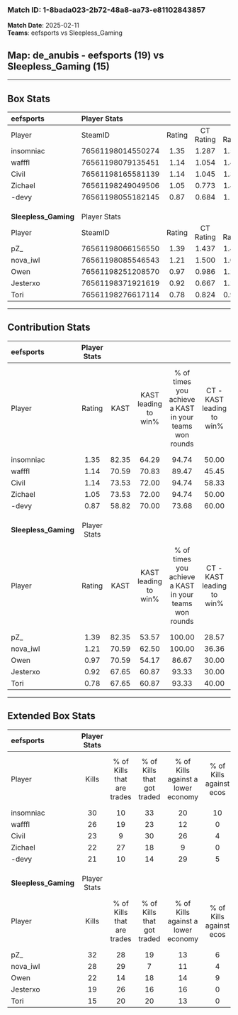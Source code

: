 ### Match ID: 1-8bada023-2b72-48a8-aa73-e81102843857  
**Match Date**: 2025-02-11  
**Teams**: eefsports vs Sleepless_Gaming  

## **Map**: de_anubis - eefsports (19) vs Sleepless_Gaming (15)  
---  

## Box Stats  

| **eefsports**        | Player Stats      |        |           |          |       |      |       |         |        |      |     |
| :- | :- | :-: | :-: | :-: | :-: | :-: | :-: | :-: | :-: | :-: | :-: |
| Player               | SteamID           | Rating | CT Rating | T Rating | KAST  | ADR  | Kills | Assists | Deaths | K/D  | HS% |
| insomniac            | 76561198014550274 |  1.35  |   1.287   |  1.548   | 82.35 | 88.9 |  30   |    4    |   24   | 1.25 | 46  |
| wafffl               | 76561198079135451 |  1.14  |   1.054   |  1.438   | 70.59 | 77.2 |  26   |    5    |   23   | 1.13 | 61  |
| Civil                | 76561198165581139 |  1.14  |   1.045   |  1.342   | 73.53 | 84.5 |  23   |    6    |   21   | 1.10 | 47  |
| Zichael              | 76561198249049506 |  1.05  |   0.773   |  1.464   | 73.53 | 65.0 |  22   |    5    |   21   | 1.05 | 40  |
| -devy                | 76561198055182145 |  0.87  |   0.684   |  1.197   | 58.82 | 76.3 |  21   |   10    |   27   | 0.78 | 52  |
|                      |                   |        |           |          |       |      |       |         |        |      |     |
|                      |                   |        |           |          |       |      |       |         |        |      |     |
|                      |                   |        |           |          |       |      |       |         |        |      |     |
| **Sleepless_Gaming** | Player Stats      |        |           |          |       |      |       |         |        |      |     |
| Player               | SteamID           | Rating | CT Rating | T Rating | KAST  | ADR  | Kills | Assists | Deaths | K/D  | HS% |
| pZ_                  | 76561198066156550 |  1.39  |   1.437   |  1.483   | 82.35 | 86.7 |  32   |    4    |   24   | 1.33 | 56  |
| nova_iwl             | 76561198085546543 |  1.21  |   1.500   |  1.073   | 70.59 | 73.9 |  28   |    4    |   21   | 1.33 | 39  |
| Owen                 | 76561198251208570 |  0.97  |   0.986   |  1.283   | 70.59 | 77.4 |  22   |    9    |   28   | 0.79 | 59  |
| Jesterxo             | 76561198371921619 |  0.92  |   0.667   |  1.243   | 67.65 | 66.1 |  19   |    9    |   23   | 0.83 | 57  |
| Tori                 | 76561198276617114 |  0.78  |   0.824   |  0.983   | 67.65 | 70.2 |  15   |   10    |   26   | 0.58 | 40  |
---  

## Contribution Stats  

| **eefsports**        | Player Stats |       |                      |                                                        |                           |                                                             |                          |                                                            |
| :- | :-: | :-: | :-: | :-: | :-: | :-: | :-: | :-: |
| Player               |    Rating    | KAST  | KAST leading to win% | % of times you achieve a KAST in your teams won rounds | CT - KAST leading to win% | CT - % of times you achieve a KAST in your teams won rounds | T - KAST leading to win% | T - % of times you achieve a KAST in your teams won rounds |
| insomniac            |     1.35     | 82.35 |        64.29         |                         94.74                          |           50.00           |                           100.00                            |          78.57           |                           91.67                            |
| wafffl               |     1.14     | 70.59 |        70.83         |                         89.47                          |           45.45           |                            71.43                            |          92.31           |                           100.00                           |
| Civil                |     1.14     | 73.53 |        72.00         |                         94.74                          |           58.33           |                           100.00                            |          84.62           |                           91.67                            |
| Zichael              |     1.05     | 73.53 |        72.00         |                         94.74                          |           50.00           |                            85.71                            |          92.31           |                           100.00                           |
| -devy                |     0.87     | 58.82 |        70.00         |                         73.68                          |           60.00           |                            85.71                            |          80.00           |                           66.67                            |
|                      |              |       |                      |                                                        |                           |                                                             |                          |                                                            |
|                      |              |       |                      |                                                        |                           |                                                             |                          |                                                            |
|                      |              |       |                      |                                                        |                           |                                                             |                          |                                                            |
| **Sleepless_Gaming** | Player Stats |       |                      |                                                        |                           |                                                             |                          |                                                            |
| Player               |    Rating    | KAST  | KAST leading to win% | % of times you achieve a KAST in your teams won rounds | CT - KAST leading to win% | CT - % of times you achieve a KAST in your teams won rounds | T - KAST leading to win% | T - % of times you achieve a KAST in your teams won rounds |
| pZ_                  |     1.39     | 82.35 |        53.57         |                         100.00                         |           28.57           |                           100.00                            |          78.57           |                           100.00                           |
| nova_iwl             |     1.21     | 70.59 |        62.50         |                         100.00                         |           36.36           |                           100.00                            |          84.62           |                           100.00                           |
| Owen                 |     0.97     | 70.59 |        54.17         |                         86.67                          |           30.00           |                            75.00                            |          71.43           |                           90.91                            |
| Jesterxo             |     0.92     | 67.65 |        60.87         |                         93.33                          |           30.00           |                            75.00                            |          84.62           |                           100.00                           |
| Tori                 |     0.78     | 67.65 |        60.87         |                         93.33                          |           40.00           |                           100.00                            |          76.92           |                           90.91                            |
---  

## Extended Box Stats  

| **eefsports**        | Player Stats |                            |                            |                                    |                         |                              |                                 |        |                             |                                     |                          |                               |                            |
| :- | :-: | :-: | :-: | :-: | :-: | :-: | :-: | :-: | :-: | :-: | :-: | :-: | :-: |
| Player               |    Kills     | % of Kills that are trades | % of Kills that got traded | % of Kills against a lower economy | % of Kills against ecos | % of Kills that are flawless | % of Kills that are close duels | Deaths | % of Deaths that get traded | % of Deaths against a lower economy | % of Deaths against ecos | % of Deaths that are flawless | % of Deaths that are close |
| insomniac            |      30      |             10             |             33             |                 20                 |           10            |              57              |               13                |   24   |             17              |                 17                  |            0             |              71               |             4              |
| wafffl               |      26      |             19             |             23             |                 12                 |            0            |              50              |                4                |   23   |             26              |                 17                  |            0             |              57               |             9              |
| Civil                |      23      |             9              |             30             |                 26                 |            4            |              57              |                4                |   21   |             10              |                 24                  |            0             |              38               |             0              |
| Zichael              |      22      |             27             |             18             |                 9                  |            0            |              68              |               14                |   21   |             14              |                 24                  |            0             |              62               |             0              |
| -devy                |      21      |             10             |             14             |                 29                 |            5            |              43              |               10                |   27   |             11              |                 15                  |            0             |              56               |             4              |
|                      |              |                            |                            |                                    |                         |                              |                                 |        |                             |                                     |                          |                               |                            |
|                      |              |                            |                            |                                    |                         |                              |                                 |        |                             |                                     |                          |                               |                            |
|                      |              |                            |                            |                                    |                         |                              |                                 |        |                             |                                     |                          |                               |                            |
| **Sleepless_Gaming** | Player Stats |                            |                            |                                    |                         |                              |                                 |        |                             |                                     |                          |                               |                            |
| Player               |    Kills     | % of Kills that are trades | % of Kills that got traded | % of Kills against a lower economy | % of Kills against ecos | % of Kills that are flawless | % of Kills that are close duels | Deaths | % of Deaths that get traded | % of Deaths against a lower economy | % of Deaths against ecos | % of Deaths that are flawless | % of Deaths that are close |
| pZ_                  |      32      |             28             |             19             |                 13                 |            6            |              53              |                3                |   24   |             17              |                 13                  |            0             |              63               |             4              |
| nova_iwl             |      28      |             29             |             7              |                 11                 |            4            |              64              |                0                |   21   |             19              |                 19                  |            0             |              71               |             5              |
| Owen                 |      22      |             14             |             18             |                 14                 |            9            |              59              |                5                |   28   |             39              |                 14                  |            0             |              68               |             14             |
| Jesterxo             |      19      |             26             |             16             |                 16                 |            0            |              42              |                0                |   23   |             13              |                 13                  |            0             |              43               |             9              |
| Tori                 |      15      |             20             |             20             |                 13                 |            0            |              67              |               13                |   26   |             31              |                 12                  |            0             |              31               |             12             |
